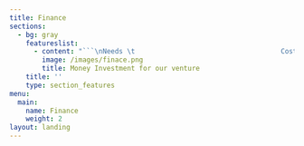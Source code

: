 ```yaml
---
title: Finance
sections:
  - bg: gray
    featureslist:
      - content: "```\nNeeds \t                                    Costs \r\n```\n\n* Device Equipment (Laptop, Pc, Smartphone)        $5000 \r\n* Server Hosting \t                                               $50 per month \r\n* Internet Cost \t                                                       $100 per month \r\n* Salary for employer’s   \t                                       $19 per hour (depends upon skills)\n*  \rAdvertising Cost \t                                               $400-600 \r\n* Other expenses (Table, Air conditioner, Chairs)     $3000"
        image: /images/finace.png
        title: Money Investment for our venture
    title: ''
    type: section_features
menu:
  main:
    name: Finance
    weight: 2
layout: landing
---
```


